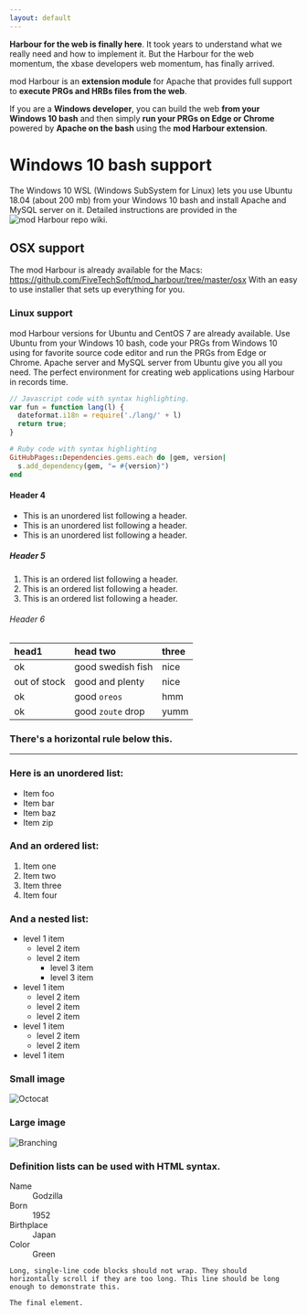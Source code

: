 ```yaml
---
layout: default
---
```


**Harbour for the web is finally here**. It took years to understand what we really need and how to implement it. But the Harbour for the web momentum, the xbase developers web momentum, has finally arrived.

mod Harbour is an **extension module** for Apache that provides full support to **execute PRGs and HRBs files from the web**.

If you are a **Windows developer**, you can build the web **from your Windows 10 bash** and then simply **run your PRGs on Edge or Chrome** powered by **Apache on the bash** using the **mod Harbour extension**.

# Windows 10 bash support

The Windows 10 WSL (Windows SubSystem for Linux) lets you use Ubuntu 18.04 (about 200 mb) from your Windows 10 bash and install Apache and MySQL server on it. Detailed instructions are provided in the ![mod Harbour repo wiki](https://github.com/FiveTechSoft/mod_harbour/wiki).

## OSX support

The mod Harbour is already available for the Macs: https://github.com/FiveTechSoft/mod_harbour/tree/master/osx
With an easy to use installer that sets up everything for you.

### Linux support

mod Harbour versions for Ubuntu and CentOS 7 are already available. Use Ubuntu from your Windows 10 bash, code your PRGs from
Windows 10 using for favorite source code editor and run the PRGs from Edge or Chrome. Apache server and MySQL server from Ubuntu give you all you need. The perfect environment for creating web applications using Harbour in records time.

```js
// Javascript code with syntax highlighting.
var fun = function lang(l) {
  dateformat.i18n = require('./lang/' + l)
  return true;
}
```

```ruby
# Ruby code with syntax highlighting
GitHubPages::Dependencies.gems.each do |gem, version|
  s.add_dependency(gem, "= #{version}")
end
```

#### Header 4

*   This is an unordered list following a header.
*   This is an unordered list following a header.
*   This is an unordered list following a header.

##### Header 5

1.  This is an ordered list following a header.
2.  This is an ordered list following a header.
3.  This is an ordered list following a header.

###### Header 6

| head1        | head two          | three |
|:-------------|:------------------|:------|
| ok           | good swedish fish | nice  |
| out of stock | good and plenty   | nice  |
| ok           | good `oreos`      | hmm   |
| ok           | good `zoute` drop | yumm  |

### There's a horizontal rule below this.

* * *

### Here is an unordered list:

*   Item foo
*   Item bar
*   Item baz
*   Item zip

### And an ordered list:

1.  Item one
1.  Item two
1.  Item three
1.  Item four

### And a nested list:

- level 1 item
  - level 2 item
  - level 2 item
    - level 3 item
    - level 3 item
- level 1 item
  - level 2 item
  - level 2 item
  - level 2 item
- level 1 item
  - level 2 item
  - level 2 item
- level 1 item

### Small image

![Octocat](https://assets-cdn.github.com/images/icons/emoji/octocat.png)

### Large image

![Branching](https://guides.github.com/activities/hello-world/branching.png)


### Definition lists can be used with HTML syntax.

<dl>
<dt>Name</dt>
<dd>Godzilla</dd>
<dt>Born</dt>
<dd>1952</dd>
<dt>Birthplace</dt>
<dd>Japan</dd>
<dt>Color</dt>
<dd>Green</dd>
</dl>

```
Long, single-line code blocks should not wrap. They should horizontally scroll if they are too long. This line should be long enough to demonstrate this.
```

```
The final element.
```

